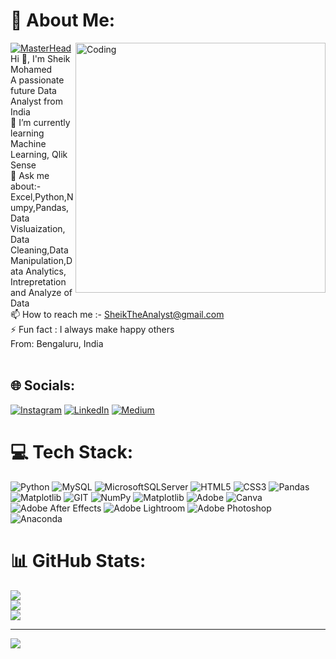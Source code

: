 # 💫 About Me:
[![MasterHead](https://qrangers.com/wp-content/uploads/2021/09/Banner-Introduction-to-3D-Animation.png)](https://SFutureAnalyst.in)
<img align="right" alt="Coding" width="400" src="https://user-images.githubusercontent.com/74038190/212748842-9fcbad5b-6173-4175-8a61-521f3dbb7514.gif">
 Hi 👋, I'm Sheik Mohamed<br> 
A passionate future Data Analyst from India<br>
🌱 I’m currently learning Machine Learning, Qlik Sense<br>
💬 Ask me about:- Excel,Python,Numpy,Pandas,Data Visluaization, Data Cleaning,Data Manipulation,Data Analytics, Intrepretation and Analyze of Data<br>
📫 How to reach me :- SheikTheAnalyst@gmail.com<br>⚡ Fun fact : I always make happy others<br> From: Bengaluru, India<br><br>


## 🌐 Socials:
[![Instagram](https://img.shields.io/badge/Instagram-%23E4405F.svg?logo=Instagram&logoColor=white)](https://instagram.com/__.sheik_mohamed>___) [![LinkedIn](https://img.shields.io/badge/LinkedIn-%230077B5.svg?logo=linkedin&logoColor=white)](https://linkedin.com/in/sheik-mohamed) [![Medium](https://img.shields.io/badge/Medium-12100E?logo=medium&logoColor=white)](https://medium.com/@@SheikMohamedS) 

# 💻 Tech Stack:
![Python](https://img.shields.io/badge/python-3670A0?style=for-the-badge&logo=python&logoColor=ffdd54) ![MySQL](https://img.shields.io/badge/mysql-%2300000f.svg?style=for-the-badge&logo=mysql&logoColor=white) ![MicrosoftSQLServer](https://img.shields.io/badge/Microsoft%20SQL%20Server-CC2927?style=for-the-badge&logo=microsoft%20sql%20server&logoColor=white) ![HTML5](https://img.shields.io/badge/html5-%23E34F26.svg?style=for-the-badge&logo=html5&logoColor=white) ![CSS3](https://img.shields.io/badge/css3-%231572B6.svg?style=for-the-badge&logo=css3&logoColor=white) ![Pandas](https://img.shields.io/badge/pandas-%23150458.svg?style=for-the-badge&logo=pandas&logoColor=white) ![Matplotlib](https://img.shields.io/badge/Matplotlib-%23ffffff.svg?style=for-the-badge&logo=Matplotlib&logoColor=black) ![GIT](https://img.shields.io/badge/Git-fc6d26?style=for-the-badge&logo=git&logoColor=white) ![NumPy](https://img.shields.io/badge/numpy-%23013243.svg?style=for-the-badge&logo=numpy&logoColor=white) ![Matplotlib](https://img.shields.io/badge/Matplotlib-%23ffffff.svg?style=for-the-badge&logo=Matplotlib&logoColor=black) ![Adobe](https://img.shields.io/badge/adobe-%23FF0000.svg?style=for-the-badge&logo=adobe&logoColor=white) ![Canva](https://img.shields.io/badge/Canva-%2300C4CC.svg?style=for-the-badge&logo=Canva&logoColor=white) ![Adobe After Effects](https://img.shields.io/badge/Adobe%20After%20Effects-9999FF.svg?style=for-the-badge&logo=Adobe%20After%20Effects&logoColor=white) ![Adobe Lightroom](https://img.shields.io/badge/Adobe%20Lightroom-31A8FF.svg?style=for-the-badge&logo=Adobe%20Lightroom&logoColor=white) ![Adobe Photoshop](https://img.shields.io/badge/adobe%20photoshop-%2331A8FF.svg?style=for-the-badge&logo=adobe%20photoshop&logoColor=white) ![Anaconda](https://img.shields.io/badge/Anaconda-%2344A833.svg?style=for-the-badge&logo=anaconda&logoColor=white)
# 📊 GitHub Stats:
![](https://github-readme-stats.vercel.app/api?username=SFutureAnalyst&theme=dark&hide_border=false&include_all_commits=false&count_private=false)<br/>
![](https://github-readme-streak-stats.herokuapp.com/?user=SFutureAnalyst&theme=dark&hide_border=false)<br/>
![](https://github-readme-stats.vercel.app/api/top-langs/?username=SFutureAnalyst&theme=dark&hide_border=false&include_all_commits=false&count_private=false&layout=compact)

---
[![](https://visitcount.itsvg.in/api?id=SFutureAnalyst&icon=0&color=4)](https://visitcount.itsvg.in)

<!-- Proudly created with GPRM ( https://gprm.itsvg.in ) -->
